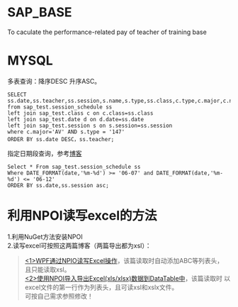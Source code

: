 # SAP_BASE
To caculate the performance-related pay of teacher of training base

# MYSQL  
多表查询：降序DESC 升序ASC。
```mysql
SELECT ss.date,ss.teacher,ss.session,s.name,s.type,ss.class,c.type,c.major,c.number,ss.`full/half`,d.day_of_week,d.holiday 
from sap_test.session_schedule ss
left join sap_test.class c on c.class=ss.class
left join sap_test.date d on d.date=ss.date
left join sap_test.session s on s.session=ss.session
where c.major='AV' AND s.type = '147' 
ORDER BY ss.date DESC，ss.teacher;
```  
指定日期段查询，参考[博客](https://www.cnblogs.com/zhangliang88/p/5479682.html)
```mysql
Select * From sap_test.session_schedule ss 
Where DATE_FORMAT(date,'%m-%d') >= '06-07' and DATE_FORMAT(date,'%m-%d') <= '06-12' 
ORDER BY ss.date,ss.session asc;
```

# 利用NPOI读写excel的方法  
1.利用NuGet方法安装NPOI  
2.读写excel可按照这两篇博客（两篇导出都为xsl）：  
>[<1>WPF通过NPIO读写Excel操作](https://www.cnblogs.com/lunawzh/p/5981492.html)，该篇读取时自动添加ABC等列表头，
且只能读取xsl。  
>[<2>使用NPOI导入导出Excel(xls/xlsx)数据到DataTable中](https://www.cnblogs.com/songrun/p/3547738.html)，该篇读取时
以excel文件的第一行作为列表头，且可读xsl和xslx文件。  
可按自己需求参照修改！

